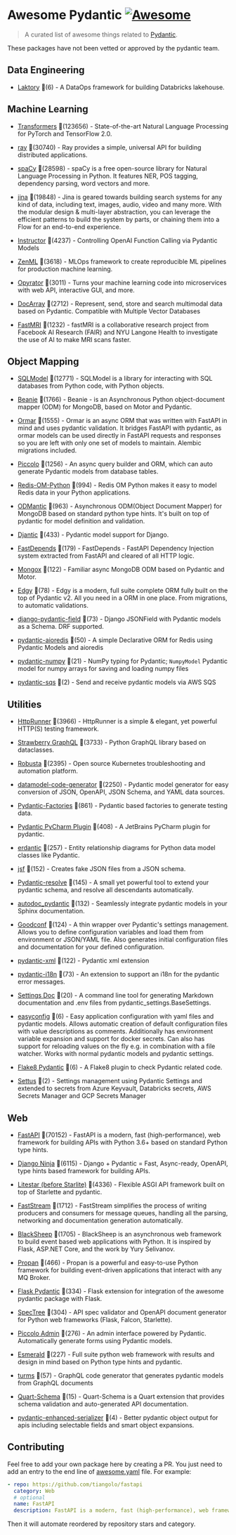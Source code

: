 # Awesome Pydantic [![Awesome](https://awesome.re/badge-flat.svg)](https://github.com/sindresorhus/awesome)

> A curated list of awesome things related to [Pydantic](https://pydantic-docs.helpmanual.io/).

These packages have not been vetted or approved by the pydantic team.


## Data Engineering
  
- [Laktory](https://github.com/opencubes-ai/laktory) 🌟(6) - A DataOps framework for building Databricks lakehouse.
  

## Machine Learning
  
- [Transformers](https://github.com/huggingface/transformers) 🌟(123656) - State-of-the-art Natural Language Processing for PyTorch and TensorFlow 2.0.
  
- [ray](https://github.com/ray-project/ray) 🌟(30740) - Ray provides a simple, universal API for building distributed applications.
  
- [spaCy](https://github.com/explosion/spaCy) 🌟(28598) - spaCy is a free open-source library for Natural Language Processing in Python. It features NER, POS tagging, dependency parsing, word vectors and more.
  
- [jina](https://github.com/jina-ai/jina) 🌟(19848) - Jina is geared towards building search systems for any kind of data, including text, images, audio, video and many more. With the modular design & multi-layer abstraction, you can leverage the efficient patterns to build the system by parts, or chaining them into a Flow for an end-to-end experience.
  
- [Instructor](https://github.com/jxnl/instructor) 🌟(4237) - Controlling OpenAI Function Calling via Pydantic Models
  
- [ZenML](https://github.com/zenml-io/zenml) 🌟(3618) - MLOps framework to create reproducible ML pipelines for production machine learning.
  
- [Opyrator](https://github.com/ml-tooling/opyrator) 🌟(3011) - Turns your machine learning code into microservices with web API, interactive GUI, and more.
  
- [DocArray](https://github.com/docarray/docarray) 🌟(2712) - Represent, send, store and search multimodal data based on Pydantic. Compatible with Multiple Vector Databases
  
- [FastMRI](https://github.com/facebookresearch/fastMRI) 🌟(1232) - fastMRI is a collaborative research project from Facebook AI Research (FAIR) and NYU Langone Health to investigate the use of AI to make MRI scans faster.
  

## Object Mapping
  
- [SQLModel](https://github.com/tiangolo/sqlmodel) 🌟(12771) - SQLModel is a library for interacting with SQL databases from Python code, with Python objects.
  
- [Beanie](https://github.com/roman-right/beanie) 🌟(1766) - Beanie - is an Asynchronous Python object-document mapper (ODM) for MongoDB, based on Motor and Pydantic.
  
- [Ormar](https://github.com/collerek/ormar) 🌟(1555) - Ormar is an async ORM that was written with FastAPI in mind and uses pydantic validation. It bridges FastAPI with pydantic, as ormar models can be used directly in FastAPI requests and responses so you are left with only one set of models to maintain. Alembic migrations included.
  
- [Piccolo](https://github.com/piccolo-orm/piccolo) 🌟(1256) - An async query builder and ORM, which can auto generate Pydantic models from database tables.
  
- [Redis-OM-Python](https://github.com/redis/redis-om-python) 🌟(994) - Redis OM Python makes it easy to model Redis data in your Python applications.
  
- [ODMantic](https://github.com/art049/odmantic) 🌟(963) - Asynchronous ODM(Object Document Mapper) for MongoDB based on standard python type hints. It's built on top of pydantic for model definition and validation.
  
- [Djantic](https://github.com/jordaneremieff/djantic) 🌟(433) - Pydantic model support for Django.
  
- [FastDepends](https://github.com/Lancetnik/FastDepends) 🌟(179) - FastDepends - FastAPI Dependency Injection system extracted from FastAPI and cleared of all HTTP logic.
  
- [Mongox](https://github.com/aminalaee/mongox) 🌟(122) - Familiar async MongoDB ODM based on Pydantic and Motor.
  
- [Edgy](https://github.com/tarsil/edgy) 🌟(78) - Edgy is a modern, full suite complete ORM fully built on the top of Pydantic v2. All you need in a ORM in one place. From migrations, to automatic validations.
  
- [django-pydantic-field](https://github.com/surenkov/django-pydantic-field) 🌟(73) - Django JSONField with Pydantic models as a Schema. DRF supported.
  
- [pydantic-aioredis](https://github.com/andrewthetechie/pydantic-aioredis) 🌟(50) - A simple Declarative ORM for Redis using Pydantic Models and aioredis
  
- [pydantic-numpy](https://github.com/caniko/pydantic-numpy) 🌟(21) - NumPy typing for Pydantic; `NumpyModel` Pydantic model for numpy arrays for saving and loading numpy files
  
- [pydantic-sqs](https://github.com/andrewthetechie/pydantic-sqs) 🌟(2) - Send and receive pydantic models via AWS SQS
  

## Utilities
  
- [HttpRunner](https://github.com/httprunner/httprunner) 🌟(3966) - HttpRunner is a simple & elegant, yet powerful HTTP(S) testing framework.
  
- [Strawberry GraphQL](https://github.com/strawberry-graphql/strawberry) 🌟(3733) - Python GraphQL library based on dataclasses.
  
- [Robusta](https://github.com/robusta-dev/robusta) 🌟(2395) - Open source Kubernetes troubleshooting and automation platform.
  
- [datamodel-code-generator](https://github.com/koxudaxi/datamodel-code-generator) 🌟(2250) - Pydantic model generator for easy conversion of JSON, OpenAPI, JSON Schema, and YAML data sources.
  
- [Pydantic-Factories](https://github.com/Goldziher/pydantic-factories) 🌟(861) - Pydantic based factories to generate testing data.
  
- [Pydantic PyCharm Plugin](https://github.com/koxudaxi/pydantic-pycharm-plugin) 🌟(408) - A JetBrains PyCharm plugin for pydantic.
  
- [erdantic](https://github.com/drivendataorg/erdantic) 🌟(257) - Entity relationship diagrams for Python data model classes like Pydantic.
  
- [jsf](https://github.com/ghandic/jsf) 🌟(152) - Creates fake JSON files from a JSON schema.
  
- [Pydantic-resolve](https://github.com/allmonday/pydantic-resolve) 🌟(145) - A small yet powerful tool to extend your pydantic schema, and resolve all descendants automatically.
  
- [autodoc_pydantic](https://github.com/mansenfranzen/autodoc_pydantic) 🌟(132) - Seamlessly integrate pydantic models in your Sphinx documentation.
  
- [Goodconf](https://github.com/lincolnloop/goodconf) 🌟(124) - A thin wrapper over Pydantic's settings management. Allows you to define configuration variables and load them from environment or JSON/YAML file. Also generates initial configuration files and documentation for your defined configuration.
  
- [pydantic-xml](https://github.com/dapper91/pydantic-xml) 🌟(122) - Pydantic xml extension
  
- [pydantic-i18n](https://github.com/boardpack/pydantic-i18n) 🌟(73) - An extension to support an i18n for the pydantic error messages.
  
- [Settings Doc](https://github.com/radeklat/settings-doc) 🌟(20) - A command line tool for generating Markdown documentation and .env files from pydantic_settings.BaseSettings.
  
- [easyconfig](https://github.com/spacemanspiff2007/easyconfig) 🌟(6) - Easy application configuration with yaml files and pydantic models. Allows automatic creation of default configuration files with value descriptions as comments. Additionally has environment variable expansion and support for docker secrets. Can also has support for reloading values on the fly e.g. in combination with a file watcher. Works with normal pydantic models and pydantic settings.
  
- [Flake8 Pydantic](https://github.com/Viicos/flake8-pydantic) 🌟(6) - A Flake8 plugin to check Pydantic related code.
  
- [Settus](https://github.com/okube-ai/settus) 🌟(2) - Settings management using Pydantic Settings and extended to secrets from Azure Keyvault, Databricks secrets, AWS Secrets Manager and GCP Secrets Manager
  

## Web
  
- [FastAPI](https://github.com/tiangolo/fastapi) 🌟(70152) - FastAPI is a modern, fast (high-performance), web framework for building APIs with Python 3.6+ based on standard Python type hints.
  
- [Django Ninja](https://github.com/vitalik/django-ninja) 🌟(6115) - Django + Pydantic = Fast, Async-ready, OpenAPI, type hints based framework for building APIs.
  
- [Litestar (before Starlite)](https://github.com/litestar-org/litestar) 🌟(4336) - Flexible ASGI API framework built on top of Starlette and pydantic.
  
- [FastStream](https://github.com/airtai/faststream) 🌟(1712) - FastStream simplifies the process of writing producers and consumers for message queues, handling all the parsing, networking and documentation generation automatically.
  
- [BlackSheep](https://github.com/Neoteroi/BlackSheep) 🌟(1705) - BlackSheep is an asynchronous web framework to build event based web applications with Python. It is inspired by Flask, ASP.NET Core, and the work by Yury Selivanov.
  
- [Propan](https://github.com/Lancetnik/Propan) 🌟(466) - Propan is a powerful and easy-to-use Python framework for building event-driven applications that interact with any MQ Broker.
  
- [Flask Pydantic](https://github.com/bauerji/flask_pydantic) 🌟(334) - Flask extension for integration of the awesome pydantic package with Flask.
  
- [SpecTree](https://github.com/0b01001001/spectree) 🌟(304) - API spec validator and OpenAPI document generator for Python web frameworks (Flask, Falcon, Starlette).
  
- [Piccolo Admin](https://github.com/piccolo-orm/piccolo_admin) 🌟(276) - An admin interface powered by Pydantic. Automatically generate forms using Pydantic models.
  
- [Esmerald](https://github.com/dymmond/esmerald) 🌟(227) - Full suite python web framework with results and design in mind based on Python type hints and pydantic.
  
- [turms](https://github.com/jhnnsrs/turms) 🌟(57) - GraphQL code generator that generates pydantic models from GraphQL documents
  
- [Quart-Schema](https://gitlab.com/pgjones/quart-schema) 🌟(15) - Quart-Schema is a Quart extension that provides schema validation and auto-generated API documentation.
  
- [pydantic-enhanced-serializer](https://github.com/adamsussman/pydantic-enhanced-serializer) 🌟(4) - Better pydantic object output for apis including selectable fields and smart object expansions.
  


## Contributing

Feel free to add your own package here by creating a PR. You just need to add an entry to the end line of [awesome.yaml](./awesome.yaml) file.
For example:

```yaml
- repo: https://github.com/tiangolo/fastapi
  category: Web
  # optional
  name: FastAPI
  description: FastAPI is a modern, fast (high-performance), web framework for building APIs with Python 3.6+ based on standard Python type hints.
```

Then it will automate reordered by repository stars and category.